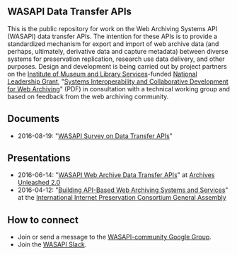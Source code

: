 ## WASAPI Data Transfer APIs

This is the public repository for work on the Web Archiving Systems API (WASAPI) data transfer APIs. The intention for these APIs is to provide a standardized mechanism for export and import of web archive data (and perhaps, ultimately, derivative data and capture metadata) between diverse systems for preservation replication, research use data delivery, and other purposes. Design and development is being carried out by project partners on the [Institute of Museum and Library Services](https://www.imls.gov/)-funded [National Leadership Grant](https://www.imls.gov/grants/available/national-leadership-grants-libraries), "[Systems Interoperability and Collaborative Development for Web Archiving](https://www.imls.gov/sites/default/files/proposal_narritive_lg-71-15-0174_internet_archive.pdf)" (PDF) in consultation with a technical working group and based on feedback from the web archiving community.

## Documents
* 2016-08-19: "[WASAPI Survey on Data Transfer APIs](https://drive.google.com/file/d/0B7toWei7Sy_SOUJlZFhySHZYTWM/view?usp=sharing)"

## Presentations
* 2016-06-14: "[WASAPI Web Archive Data Transfer APIs](http://www.slideshare.net/nullhandle/wasapi-web-archive-data-transfer-apis)" at [Archives Unleashed 2.0](http://archivesunleashed.com/)
* 2016-04-12: "[Building API-Based Web Archiving Systems and Services](https://docs.google.com/presentation/d/1b2ZB6RmLFYhMxaoaxQMBHOyWmQowBjyiiVg1z33DrLM/edit#slide=id.p)" at the [International Internet Preservation Consortium General Assembly](http://www.netpreserve.org/general-assembly/2016/overview)

## How to connect
* Join or send a message to the [WASAPI-community Google Group](https://groups.google.com/forum/#!forum/wasapi-community).
* Join the [WASAPI Slack](https://docs.google.com/forms/d/e/1FAIpQLScsdTqssLrM9FinmpP8Mow2Hl8zJnfJZfjWxaeXddlvu2VjBw/viewform).
